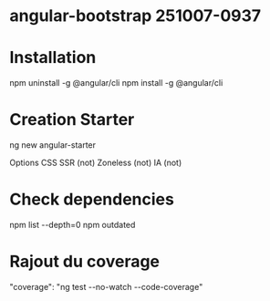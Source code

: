 # angular-bootstrap 251007-0937


# Installation
  npm uninstall -g @angular/cli
  npm install -g @angular/cli

# Creation Starter
  ng new angular-starter

  Options
    CSS
    SSR (not)
    Zoneless (not)
    IA (not)

# Check dependencies
  npm list --depth=0
  npm outdated

# Rajout du coverage
  "coverage": "ng test --no-watch --code-coverage"
